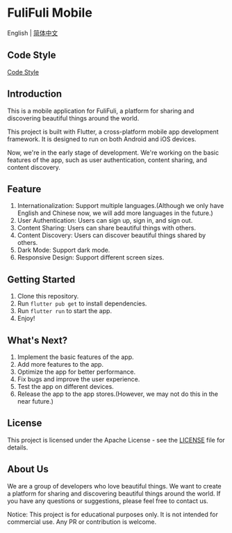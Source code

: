 # FuliFuli Mobile

English | [简体中文](README.zh-CN.md)

## Code Style

[Code Style](codestyle.md)

## Introduction

This is a mobile application for FuliFuli, a platform for sharing and discovering beautiful things around the world.

This project is built with Flutter, a cross-platform mobile app development framework. It is designed to run on both Android and iOS
devices.

Now, we're in the early stage of development. We're working on the basic features of the app, such as user authentication, content sharing,
and content discovery.

## Feature

1. Internationalization: Support multiple languages.(Although we only have English and Chinese now, we will add more languages in the
   future.)
2. User Authentication: Users can sign up, sign in, and sign out.
3. Content Sharing: Users can share beautiful things with others.
4. Content Discovery: Users can discover beautiful things shared by others.
5. Dark Mode: Support dark mode.
6. Responsive Design: Support different screen sizes.

## Getting Started

1. Clone this repository.
2. Run `flutter pub get` to install dependencies.
3. Run `flutter run` to start the app.
4. Enjoy!

## What's Next?

1. Implement the basic features of the app.
2. Add more features to the app.
3. Optimize the app for better performance.
4. Fix bugs and improve the user experience.
5. Test the app on different devices.
6. Release the app to the app stores.(However, we may not do this in the near future.)

## License

This project is licensed under the Apache License - see the [LICENSE](LICENSE) file for details.

## About Us

We are a group of developers who love beautiful things. We want to create a platform for sharing and discovering beautiful things around the
world. If you have any questions or suggestions, please feel free to contact us.

Notice: This project is for educational purposes only. It is not intended for commercial use. Any PR or contribution is welcome.